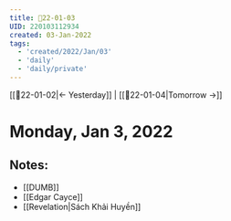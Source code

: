 ```yaml
---
title: 📝22-01-03
UID: 220103112934
created: 03-Jan-2022
tags:
  - 'created/2022/Jan/03'
  - 'daily'
  - 'daily/private'
---
```

[[📝22-01-02|<- Yesterday]] | [[📝22-01-04|Tomorrow ->]]
# Monday, Jan 3, 2022

## Notes:
- [[DUMB]]
- [[Edgar Cayce]]
- [[Revelation|Sách Khải Huyền]]
